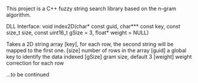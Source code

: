 This project is a C++ fuzzy string search library based on the n-gram algorithm.

DLL Interface:
void index2D(char* const guid, char*** const key, const size_t size, const uint16_t gSize = 3, float* weight = NULL)

Takes a 2D string array [key], for each row, the second string will be mapped to the first one. 
[size] number of rows in the array
[guid] a global key to identify the data indexed
[gSize] gram size, default 3
[weight] weight correction for each row 

...to be continued